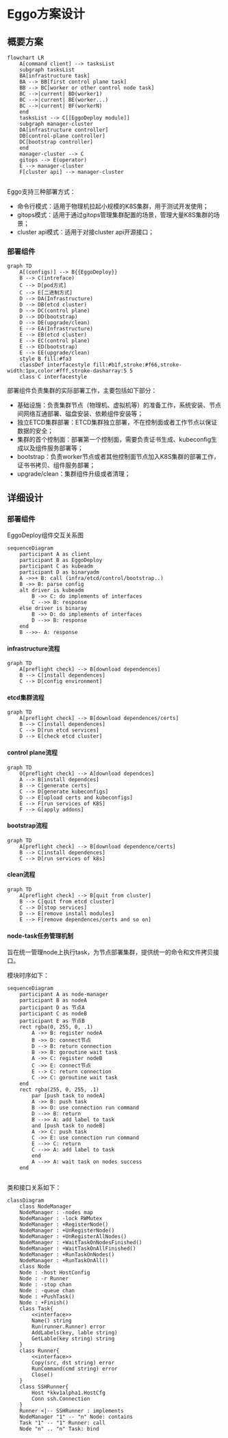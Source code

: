 # Eggo方案设计

## 概要方案

```mermaid
flowchart LR
	A[command client] --> tasksList
	subgraph tasksList
	BA[infrastructure task]
	BA --> BB[first control plane task]
	BB --> BC[worker or other control node task]
	BC -->|current| BD(worker1)
	BC -->|current| BE(worker...)
	BC -->|current| BF(workerN)
	end
	tasksList --> C[[EggoDeploy module]]
	subgraph manager-cluster
	DA[infrastructure controller]
	DB[control-plane controller]
	DC[bootstrap controller]
	end
	manager-cluster --> C
	gitops --> E(operator)
	E --> manager-cluster
	F[cluster api] --> manager-cluster
	
```

Eggo支持三种部署方式：

- 命令行模式：适用于物理机拉起小规模的K8S集群，用于测试开发使用；
- gitops模式：适用于通过gitops管理集群配置的场景，管理大量K8S集群的场景；
- cluster api模式：适用于对接cluster api开源接口；

### 部署组件

```mermaid
graph TD
	A[(configs)] --> B{{EggoDeploy}}
	B --> C(intreface)
	C --> D[pod方式]
	C --> E[二进制方式]
	D --> DA(Infrastructure)
	D --> DB(etcd cluster)
	D --> DC(control plane)
	D --> DD(bootstrap)
	D --> DE(upgrade/clean)
	E --> EA(Infrastructure)
	E --> EB(etcd cluster)
	E --> EC(control plane)
	E --> ED(bootstrap)
	E --> EE(upgrade/clean)
	style B fill:#fa3
	classDef interfacestyle fill:#b1f,stroke:#f66,stroke-width:1px,color:#fff,stroke-dasharray:5 5
	class C interfacestyle
```

部署组件负责集群的实际部署工作，主要包括如下部分：

- 基础设施：负责集群节点（物理机、虚拟机等）的准备工作，系统安装、节点间网络互通部署、磁盘安装、依赖组件安装等；
- 独立ETCD集群部署：ETCD集群独立部署，不在控制面或者工作节点以保证数据的安全；
- 集群的首个控制面：部署第一个控制面，需要负责证书生成、kubeconfig生成以及组件服务部署等；
- bootstrap：负责worker节点或者其他控制面节点加入K8S集群的部署工作，证书书拷贝、组件服务部署；
- upgrade/clean：集群组件升级或者清理；

## 详细设计

### 部署组件

EggoDeploy组件交互关系图

```mermaid
sequenceDiagram
	participant A as client
	participant B as EggoDeploy
	participant C as kubeadm
	participant D as binaryadm
	A ->>+ B: call (infra/etcd/control/bootstrap..)
	B ->> B: parse config
	alt driver is kubeadm
		B ->> C: do implements of interfaces
		C -->> B: response
	else driver is binaray
		B ->> D: do implements of interfaces
		D -->> B: response
	end
	B -->>- A: response
```

#### infrastructure流程

```mermaid
graph TD
	A[preflight check] --> B[download dependences]
	B --> C[install dependences]
	C --> D[config environment]
```

#### etcd集群流程

```mermaid
graph TD
	A[preflight check] --> B[download dependences/certs]
	B --> C[install dependences]
	C --> D[run etcd services]
	D --> E[check etcd cluster]
```

#### control plane流程

```mermaid
graph TD
	O[preflight check] --> A[download dependces]
	A --> B[install dependces]
	B --> C[generate certs]
	C --> D[generate kubeconfigs]
	D --> E[upload certs and kubeconfigs]
	E --> F[run services of K8S]
	F --> G[apply addons]
```

#### bootstrap流程

```mermaid
graph TD
	A[preflight check] --> B[download dependence/certs]
	B --> C[install dependences]
	C --> D[run services of k8s]
```

#### clean流程

```mermaid
graph TD
	A[preflight check] --> B[quit from cluster]
	B --> C[quit from etcd cluster]
	C --> D[stop services]
	D --> E[remove install modules]
	E --> F[remove dependences/certs and so on]
```

#### node-task任务管理机制

旨在统一管理node上执行task，为节点部署集群，提供统一的命令和文件拷贝接口。

模块时序如下：

```mermaid
sequenceDiagram
	participant A as node-manager
	participant B as nodeA
	participant D as 节点A
	participant C as nodeB
	participant E as 节点B
	rect rgba(0, 255, 0, .1)
        A ->> B: register nodeA
        B ->> D: connect节点
        D --> B: return connection
        B ->> B: goroutine wait task
        A ->> C: register nodeB
        C ->> E: connect节点
        E --> C: return connection
        C ->> C: goroutine wait task
    end
	rect rgba(255, 0, 255, .1)
		par [push task to nodeA]
		A ->> B: push task
		B ->> D: use connection run command
		D -->> B: return
		B -->> A: add label to task
		and [push task to nodeB]
		A ->> C: push task
		C ->> E: use connection run command
		E -->> C: return
		C -->> A: add label to task
		end
		A -->> A: wait task on nodes success
	end
    
```

类和接口关系如下：

```mermaid
classDiagram
	class NodeManager
	NodeManager : -nodes map
	NodeManager : -lock RWMutex
	NodeManager : +RegisterNode()
	NodeManager : +UnRegisterNode()
	NodeManager : +UnRegisterAllNodes()
	NodeManager : +WaitTaskOnNodesFinished()
	NodeManager : +WaitTaskOnAllFinished()
	NodeManager : +RunTaskOnNodes()
	NodeManager : +RunTaskOnAll()
	class Node
	Node : -host HostConfig
	Node : -r Runner
	Node : -stop chan
	Node : -queue chan
	Node : +PushTask()
	Node : +Finish()
	class Task{
		<<interface>>
		Name() string
		Run(runner.Runner) error
		AddLabels(key, lable string)
		GetLable(key string) string
	}
	class Runner{
		<<interface>>
		Copy(src, dst string) error
		RunCommand(cmd string) error
		Close()
	}
	class SSHRunner{
		Host *kkv1alpha1.HostCfg
		Conn ssh.Connection
	}
	Runner <|-- SSHRunner : implements
	NodeManager "1" -- "n" Node: contains
	Task "1" -- "1" Runner: call
	Node "n" .. "n" Task: bind
	
	
```

